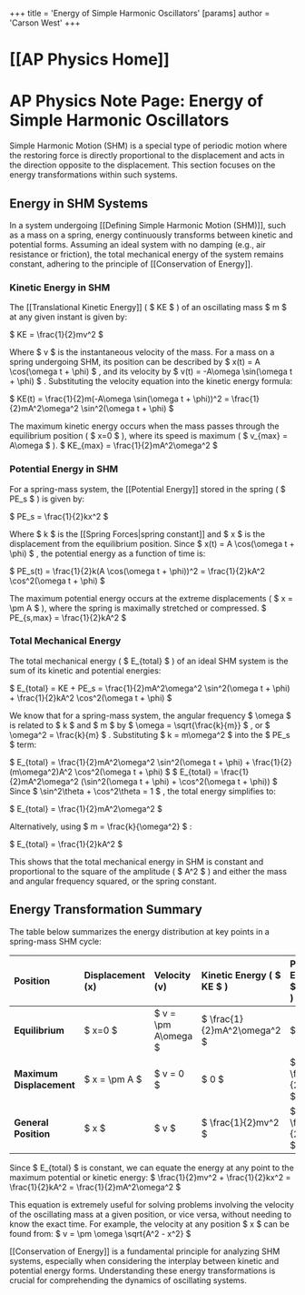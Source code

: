 +++
 title = 'Energy of Simple Harmonic Oscillators'
[params]
	author = 'Carson West'
+++
# [[AP Physics Home]]
# AP Physics Note Page: Energy of Simple Harmonic Oscillators

Simple Harmonic Motion (SHM) is a special type of periodic motion where the restoring force is directly proportional to the displacement and acts in the direction opposite to the displacement. This section focuses on the energy transformations within such systems.

## Energy in SHM Systems

In a system undergoing [[Defining Simple Harmonic Motion (SHM)]], such as a mass on a spring, energy continuously transforms between kinetic and potential forms. Assuming an ideal system with no damping (e.g., air resistance or friction), the total mechanical energy of the system remains constant, adhering to the principle of [[Conservation of Energy]].

### Kinetic Energy in SHM

The [[Translational Kinetic Energy]] ( $ KE $ ) of an oscillating mass  $ m $  at any given instant is given by:

 $ 
KE = \frac{1}{2}mv^2
 $ 

Where  $ v $  is the instantaneous velocity of the mass.
For a mass on a spring undergoing SHM, its position can be described by  $ x(t) = A \cos(\omega t + \phi) $ , and its velocity by  $ v(t) = -A\omega \sin(\omega t + \phi) $ .
Substituting the velocity equation into the kinetic energy formula:

 $ 
KE(t) = \frac{1}{2}m(-A\omega \sin(\omega t + \phi))^2 = \frac{1}{2}mA^2\omega^2 \sin^2(\omega t + \phi)
 $ 

The maximum kinetic energy occurs when the mass passes through the equilibrium position ( $ x=0 $ ), where its speed is maximum ( $ v_{max} = A\omega $ ).
 $ 
KE_{max} = \frac{1}{2}mA^2\omega^2
 $ 

### Potential Energy in SHM

For a spring-mass system, the [[Potential Energy]] stored in the spring ( $ PE_s $ ) is given by:

 $ 
PE_s = \frac{1}{2}kx^2
 $ 

Where  $ k $  is the [[Spring Forces|spring constant]] and  $ x $  is the displacement from the equilibrium position.
Since  $ x(t) = A \cos(\omega t + \phi) $ , the potential energy as a function of time is:

 $ 
PE_s(t) = \frac{1}{2}k(A \cos(\omega t + \phi))^2 = \frac{1}{2}kA^2 \cos^2(\omega t + \phi)
 $ 

The maximum potential energy occurs at the extreme displacements ( $ x = \pm A $ ), where the spring is maximally stretched or compressed.
 $ 
PE_{s,max} = \frac{1}{2}kA^2
 $ 

### Total Mechanical Energy

The total mechanical energy ( $ E_{total} $ ) of an ideal SHM system is the sum of its kinetic and potential energies:

 $ 
E_{total} = KE + PE_s = \frac{1}{2}mA^2\omega^2 \sin^2(\omega t + \phi) + \frac{1}{2}kA^2 \cos^2(\omega t + \phi)
 $ 

We know that for a spring-mass system, the angular frequency  $ \omega $  is related to  $ k $  and  $ m $  by  $ \omega = \sqrt{\frac{k}{m}} $ , or  $ \omega^2 = \frac{k}{m} $ .
Substituting  $ k = m\omega^2 $  into the  $ PE_s $  term:

 $ 
E_{total} = \frac{1}{2}mA^2\omega^2 \sin^2(\omega t + \phi) + \frac{1}{2}(m\omega^2)A^2 \cos^2(\omega t + \phi)
 $ 
 $ 
E_{total} = \frac{1}{2}mA^2\omega^2 (\sin^2(\omega t + \phi) + \cos^2(\omega t + \phi))
 $ 
Since  $ \sin^2\theta + \cos^2\theta = 1 $ , the total energy simplifies to:

 $ 
E_{total} = \frac{1}{2}mA^2\omega^2
 $ 

Alternatively, using  $ m = \frac{k}{\omega^2} $ :

 $ 
E_{total} = \frac{1}{2}kA^2
 $ 

This shows that the total mechanical energy in SHM is constant and proportional to the square of the amplitude ( $ A^2 $ ) and either the mass and angular frequency squared, or the spring constant.

## Energy Transformation Summary

The table below summarizes the energy distribution at key points in a spring-mass SHM cycle:

| Position | Displacement (x) | Velocity (v) | Kinetic Energy ( $ KE $ ) | Potential Energy ( $ PE_s $ ) | Total Energy ( $ E_{total} $ ) |
| :------- | :--------------- | :----------- | :-------------------- | :------------------------ | :------------------------- |
| **Equilibrium** |  $ x=0 $  |  $ v = \pm A\omega $  |  $ \frac{1}{2}mA^2\omega^2 $  |  $ 0 $  |  $ \frac{1}{2}mA^2\omega^2 $  |
| **Maximum Displacement** |  $ x = \pm A $  |  $ v = 0 $  |  $ 0 $  |  $ \frac{1}{2}kA^2 $  |  $ \frac{1}{2}kA^2 $  |
| **General Position** |  $ x $  |  $ v $  |  $ \frac{1}{2}mv^2 $  |  $ \frac{1}{2}kx^2 $  |  $ \frac{1}{2}kA^2 = \frac{1}{2}mA^2\omega^2 $  |

Since  $ E_{total} $  is constant, we can equate the energy at any point to the maximum potential or kinetic energy:
 $ 
\frac{1}{2}mv^2 + \frac{1}{2}kx^2 = \frac{1}{2}kA^2 = \frac{1}{2}mA^2\omega^2
 $ 

This equation is extremely useful for solving problems involving the velocity of the oscillating mass at a given position, or vice versa, without needing to know the exact time. For example, the velocity at any position  $ x $  can be found from:
 $ 
v = \pm \omega \sqrt{A^2 - x^2}
 $ 

[[Conservation of Energy]] is a fundamental principle for analyzing SHM systems, especially when considering the interplay between kinetic and potential energy forms. Understanding these energy transformations is crucial for comprehending the dynamics of oscillating systems.
